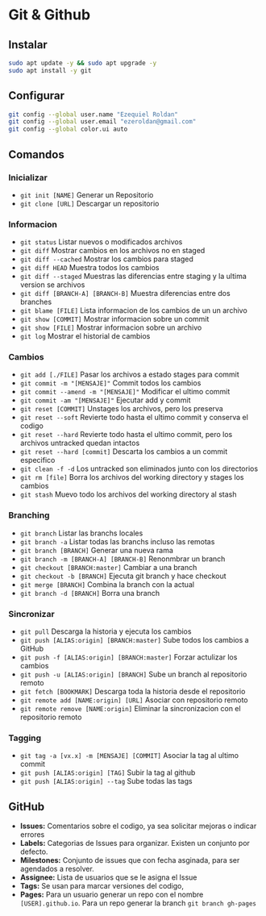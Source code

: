 # Git & Github

## Instalar
```bash
sudo apt update -y && sudo apt upgrade -y
sudo apt install -y git
```
## Configurar
```bash
git config --global user.name "Ezequiel Roldan"
git config --global user.email "ezeroldan@gmail.com"
git config --global color.ui auto
```

## Comandos

### Inicializar
- `git init [NAME]` Generar un Repositorio
- `git clone [URL]` Descargar un repositorio

### Informacion
- `git status` Listar nuevos o modificados archivos
- `git diff` Mostrar cambios en los archivos no en staged
- `git diff --cached` Mostrar los cambios para staged
- `git diff HEAD` Muestra todos los cambios
- `git diff --staged` Muestras las diferencias entre staging y la ultima version se archivos
- `git diff [BRANCH-A] [BRANCH-B]` Muestra diferencias entre dos branches
- `git blame [FILE]` Lista informacion de los cambios de un un archivo
- `git show [COMMIT]` Mostrar informacion sobre un commit
- `git show [FILE]` Mostrar informacion sobre un archivo
- `git log` Mostrar el historial de cambios

### Cambios
- `git add [./FILE]` Pasar los archivos a estado stages para commit
- `git commit -m "[MENSAJE]"` Commit todos los cambios
- `git commit --amend -m "[MENSAJE]"` Modificar el ultimo commit
- `git commit -am "[MENSAJE]"` Ejecutar add y commit
- `git reset [COMMIT]` Unstages los archivos, pero los preserva
- `git reset --soft` Revierte todo hasta el ultimo commit y conserva el codigo
- `git reset --hard` Revierte todo hasta el ultimo commit, pero los archivos untracked quedan intactos
- `git reset --hard [commit]` Descarta los cambios a un commit especifico
- `git clean -f -d` Los untracked son eliminados junto con los directorios
- `git rm [file]` Borra los archivos del working directory y stages los cambios
- `git stash` Muevo todo los archivos del working directory al stash

### Branching
- `git branch` Listar las branchs locales
- `git branch -a` Listar todas las branchs incluso las remotas
- `git branch [BRANCH]` Generar una nueva rama
- `git branch -m [BRANCH-A] [BRANCH-B]` Renonmbrar un branch
- `git checkout [BRANCH:master]` Cambiar a una branch
- `git checkout -b [BRANCH]` Ejecuta git branch y hace checkout
- `git merge [BRANCH]` Combina la branch con la actual
- `git branch -d [BRANCH]` Borra una branch

### Sincronizar
- `git pull` Descarga la historia y ejecuta los cambios
- `git push [ALIAS:origin] [BRANCH:master]` Sube todos los cambios a GitHub
- `git push -f [ALIAS:origin] [BRANCH:master]` Forzar actulizar los cambios
- `git push -u [ALIAS:origin] [BRANCH]` Sube un branch al repositorio remoto
- `git fetch [BOOKMARK]` Descarga toda la historia desde el repositorio
- `git remote add [NAME:origin] [URL]` Asociar con repositorio remoto
- `git remote remove [NAME:origin]` Eliminar la sincronizacion con el repositorio remoto

### Tagging
- `git tag -a [vx.x] -m [MENSAJE] [COMMIT]` Asociar la tag al ultimo commit
- `git push [ALIAS:origin] [TAG]` Subir la tag al github
- `git push [ALIAS:origin] --tag` Sube todas las tags

## GitHub
- **Issues:** Comentarios sobre el codigo, ya sea solicitar mejoras o indicar errores
- **Labels:** Categorias de Issues para organizar. Existen un conjunto por defecto.
- **Milestones:** Conjunto de issues que con fecha asginada, para ser agendados a resolver.
- **Assignee:** Lista de usuarios que se le asigna el Issue
- **Tags:** Se usan para marcar versiones del codigo,
- **Pages:** Para un usuario generar un repo con el nombre `[USER].github.io`. Para un repo generar la branch `git branch gh-pages`
